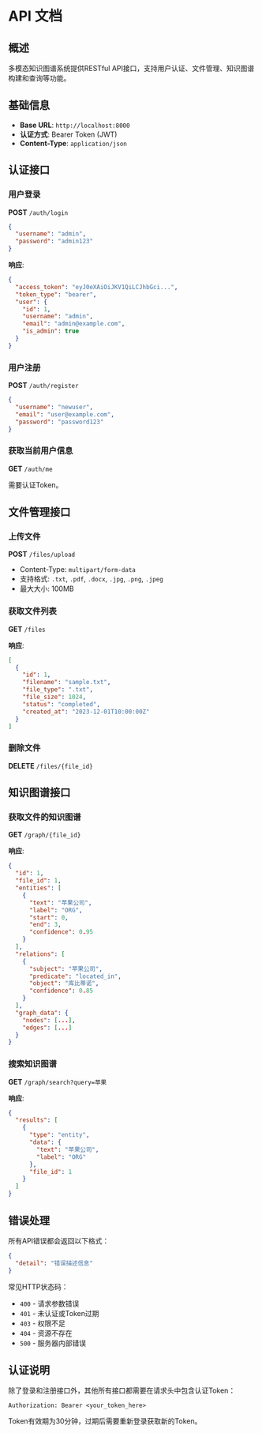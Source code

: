 # API 文档

## 概述

多模态知识图谱系统提供RESTful API接口，支持用户认证、文件管理、知识图谱构建和查询等功能。

## 基础信息

- **Base URL**: `http://localhost:8000`
- **认证方式**: Bearer Token (JWT)
- **Content-Type**: `application/json`

## 认证接口

### 用户登录

**POST** `/auth/login`

```json
{
  "username": "admin",
  "password": "admin123"
}
```

**响应**:
```json
{
  "access_token": "eyJ0eXAiOiJKV1QiLCJhbGci...",
  "token_type": "bearer",
  "user": {
    "id": 1,
    "username": "admin",
    "email": "admin@example.com",
    "is_admin": true
  }
}
```

### 用户注册

**POST** `/auth/register`

```json
{
  "username": "newuser",
  "email": "user@example.com",
  "password": "password123"
}
```

### 获取当前用户信息

**GET** `/auth/me`

需要认证Token。

## 文件管理接口

### 上传文件

**POST** `/files/upload`

- Content-Type: `multipart/form-data`
- 支持格式: `.txt`, `.pdf`, `.docx`, `.jpg`, `.png`, `.jpeg`
- 最大大小: 100MB

### 获取文件列表

**GET** `/files`

**响应**:
```json
[
  {
    "id": 1,
    "filename": "sample.txt",
    "file_type": ".txt",
    "file_size": 1024,
    "status": "completed",
    "created_at": "2023-12-01T10:00:00Z"
  }
]
```

### 删除文件

**DELETE** `/files/{file_id}`

## 知识图谱接口

### 获取文件的知识图谱

**GET** `/graph/{file_id}`

**响应**:
```json
{
  "id": 1,
  "file_id": 1,
  "entities": [
    {
      "text": "苹果公司",
      "label": "ORG",
      "start": 0,
      "end": 3,
      "confidence": 0.95
    }
  ],
  "relations": [
    {
      "subject": "苹果公司",
      "predicate": "located_in",
      "object": "库比蒂诺",
      "confidence": 0.85
    }
  ],
  "graph_data": {
    "nodes": [...],
    "edges": [...]
  }
}
```

### 搜索知识图谱

**GET** `/graph/search?query=苹果`

**响应**:
```json
{
  "results": [
    {
      "type": "entity",
      "data": {
        "text": "苹果公司",
        "label": "ORG"
      },
      "file_id": 1
    }
  ]
}
```

## 错误处理

所有API错误都会返回以下格式：

```json
{
  "detail": "错误描述信息"
}
```

常见HTTP状态码：
- `400` - 请求参数错误
- `401` - 未认证或Token过期
- `403` - 权限不足
- `404` - 资源不存在
- `500` - 服务器内部错误

## 认证说明

除了登录和注册接口外，其他所有接口都需要在请求头中包含认证Token：

```
Authorization: Bearer <your_token_here>
```

Token有效期为30分钟，过期后需要重新登录获取新的Token。